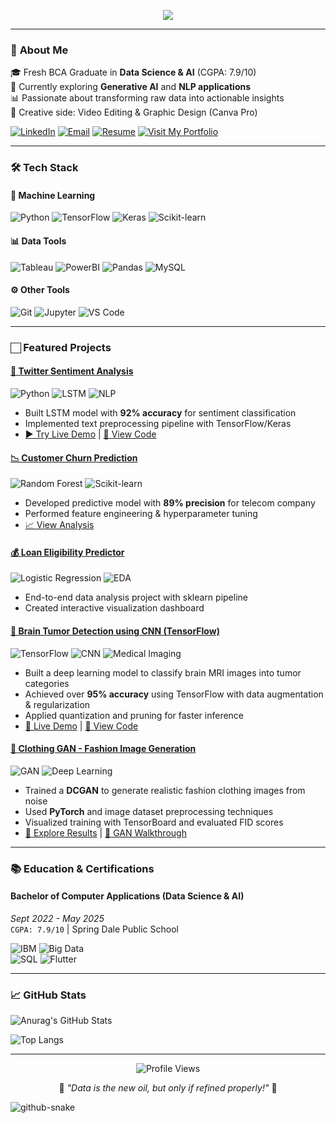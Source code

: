 <p align="center">
  <img src="https://readme-typing-svg.herokuapp.com?font=Fira+Code&size=26&color=22D3EE&width=600&lines=Hi+👋+I'm+Anurag+Tripathi;Data+Science+%7C+AI/ML+Developer" />
</p>

---

### 🚀 **About Me**
🎓 Fresh BCA Graduate in **Data Science & AI** (CGPA: 7.9/10)  
🔭 Currently exploring **Generative AI** and **NLP applications**  
📊 Passionate about transforming raw data into actionable insights  
🎨 Creative side: Video Editing & Graphic Design (Canva Pro)  

[![LinkedIn](https://img.shields.io/badge/LinkedIn-Connect-%230A66C2?style=for-the-badge&logo=linkedin)](https://linkedin.com/in/anurag-tripathi-284934320)
[![Email](https://img.shields.io/badge/Email_Me-D14836?style=for-the-badge&logo=gmail&logoColor=white)](mailto:anuragyt4321@gmail.com)
[![Resume](https://img.shields.io/badge/📄_Download_Resume-4285F4?style=for-the-badge)](https://drive.google.com/your-resume-link)
<a href="https://anutri03.github.io/My-Portfolio/" target="_blank">
  <img src="https://img.shields.io/badge/🌐_Visit_My_Portfolio-0F172A?style=for-the-badge&logo=github&logoColor=white&labelColor=1E293B&color=3B82F6" alt="Visit My Portfolio"/>
</a>

---

### 🛠️ **Tech Stack**

#### 🤖 **Machine Learning**
![Python](https://img.shields.io/badge/Python-Expert-3776AB?logo=python&logoColor=white)
![TensorFlow](https://img.shields.io/badge/TensorFlow-FF6F00?logo=tensorflow&logoColor=white)
![Keras](https://img.shields.io/badge/Keras-D00000?logo=keras&logoColor=white)
![Scikit-learn](https://img.shields.io/badge/Scikit--learn-F7931E?logo=scikit-learn&logoColor=white)

#### 📊 **Data Tools**
![Tableau](https://img.shields.io/badge/Tableau-E97627?logo=tableau&logoColor=white)
![PowerBI](https://img.shields.io/badge/Power_BI-F2C811?logo=powerbi&logoColor=black)
![Pandas](https://img.shields.io/badge/Pandas-150458?logo=pandas&logoColor=white)
![MySQL](https://img.shields.io/badge/MySQL-4479A1?logo=mysql&logoColor=white)

#### ⚙️ **Other Tools**
![Git](https://img.shields.io/badge/Git-F05032?logo=git&logoColor=white)
![Jupyter](https://img.shields.io/badge/Jupyter-F37626?logo=jupyter&logoColor=white)
![VS Code](https://img.shields.io/badge/VS_Code-007ACC?logo=visual-studio-code&logoColor=white)

---

### 🏻 **Featured Projects**

#### [🧠 Twitter Sentiment Analysis](projects/sentiment-analysis)
![Python](https://img.shields.io/badge/-Python-3776AB?logo=python) ![LSTM](https://img.shields.io/badge/-LSTM-FF6F00) ![NLP](https://img.shields.io/badge/-NLP-4DC730)
- Built LSTM model with **92% accuracy** for sentiment classification
- Implemented text preprocessing pipeline with TensorFlow/Keras
- [▶️ Try Live Demo](https://colab.research.google.com/your-link) | [📂 View Code](projects/sentiment-analysis)

#### [📉 Customer Churn Prediction](projects/churn-prediction)
![Random Forest](https://img.shields.io/badge/-Random_Forest-017A4B) ![Scikit-learn](https://img.shields.io/badge/-Scikit_learn-F7931E)
- Developed predictive model with **89% precision** for telecom company
- Performed feature engineering & hyperparameter tuning
- [📈 View Analysis](projects/churn-prediction/analysis.ipynb)

#### [💰 Loan Eligibility Predictor](projects/loan-prediction)
![Logistic Regression](https://img.shields.io/badge/-Logistic_Regression-FF6F00) ![EDA](https://img.shields.io/badge/-EDA-2496ED)
- End-to-end data analysis project with sklearn pipeline
- Created interactive visualization dashboard

#### [🧠 Brain Tumor Detection using CNN (TensorFlow)](projects/brain-tumor-detection)
![TensorFlow](https://img.shields.io/badge/-TensorFlow-FF6F00) ![CNN](https://img.shields.io/badge/-CNN-FF1493) ![Medical Imaging](https://img.shields.io/badge/-Medical_Imaging-9400D3)
- Built a deep learning model to classify brain MRI images into tumor categories
- Achieved over **95% accuracy** using TensorFlow with data augmentation & regularization
- Applied quantization and pruning for faster inference
- [🧪 Live Demo](https://colab.research.google.com/your-demo-link) | [📂 View Code](projects/brain-tumor-detection)

#### [🧥 Clothing GAN - Fashion Image Generation](projects/clothing-gan)
![GAN](https://img.shields.io/badge/-GAN-8A2BE2) ![Deep Learning](https://img.shields.io/badge/-Deep_Learning-FF8C00)
- Trained a **DCGAN** to generate realistic fashion clothing images from noise
- Used **PyTorch** and image dataset preprocessing techniques
- Visualized training with TensorBoard and evaluated FID scores
- [🧵 Explore Results](projects/clothing-gan) | [🧠 GAN Walkthrough](projects/clothing-gan/notebook.ipynb)

---

### 📚 **Education & Certifications**

#### **Bachelor of Computer Applications** (Data Science & AI)  
*Sept 2022 - May 2025*  
`CGPA: 7.9/10` | Spring Dale Public School  

![IBM](https://img.shields.io/badge/IBM_Cognos-052FAD?logo=ibm) ![Big Data](https://img.shields.io/badge/IBM_Big_Data-FF6D4A)  
![SQL](https://img.shields.io/badge/SQL_Certified(Udemy)-003B57?logo=mysql) ![Flutter](https://img.shields.io/badge/Flutter-02569B?logo=flutter)

---

### 📈 **GitHub Stats**

![Anurag's GitHub Stats](https://github-readme-stats.vercel.app/api?username=Anutri03&show_icons=true&theme=radical)

![Top Langs](https://github-readme-stats.vercel.app/api/top-langs/?username=Anutri03&layout=compact&theme=vision-friendly-dark)

---

<div align="center">
  <img src="https://komarev.com/ghpvc/?username=Anutri03&color=blueviolet&style=flat-square" alt="Profile Views"/>
  <p>🌟 <em>"Data is the new oil, but only if refined properly!"</em> 🌟</p>
</div>

<picture>
  <source media="(prefers-color-scheme: dark)" srcset="https://raw.githubusercontent.com/tobiasmeyhoefer/tobiasmeyhoefer/output/github-snake-dark.svg" />
  <source media="(prefers-color-scheme: light)" srcset="https://raw.githubusercontent.com/tobiasmeyhoefer/tobiasmeyhoefer/output/github-snake.svg" />
  <img alt="github-snake" src="https://raw.githubusercontent.com/tobiasmeyhoefer/tobiasmeyhoefer/output/github-snake.svg" />
</picture>
